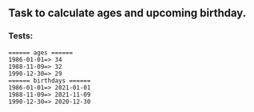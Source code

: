 ## Task to calculate ages and upcoming birthday.  

### Tests: 
```
====== ages ======
1986-01-01=> 34
1988-11-09=> 32
1990-12-30=> 29
====== birthdays ======
1986-01-01=> 2021-01-01
1988-11-09=> 2021-11-09
1990-12-30=> 2020-12-30